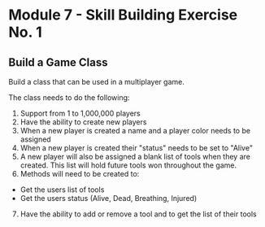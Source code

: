 # Module 7 - Skill Building Exercise No. 1

## Build a Game Class

Build a class that can be used in a multiplayer game. 

The class needs to do the following:

1. Support from 1 to 1,000,000 players
2. Have the ability to create new players
3. When a new player is created a name and a player color needs to be assigned
4. When a new player is created their "status" needs to be set to "Alive"
5. A new player will also be assigned a blank list of tools when they are created. This list will hold future tools won throughout the game.
6. Methods will need to be created to:
  - Get the users list of tools
  - Get the users status (Alive, Dead, Breathing, Injured)
7. Have the ability to add or remove a tool and to get the list of their tools